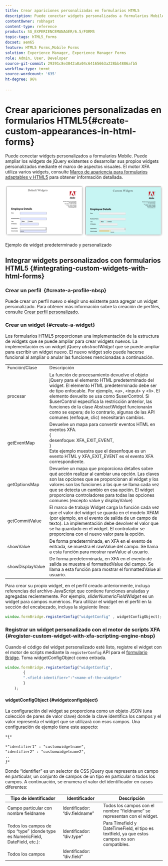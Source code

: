 ```yaml
---
title: Crear apariciones personalizadas en formularios HTML5
description: Puede conectar widgets personalizados a formularios Mobile. Puede ampliar los widgets de jQuery existentes o desarrollar los suyos propios personalizados.
contentOwner: robhagat
content-type: reference
products: SG_EXPERIENCEMANAGER/6.5/FORMS
topic-tags: hTML5_forms
docset: aem65
feature: HTML5 Forms,Mobile Forms
solution: Experience Manager, Experience Manager Forms
role: Admin, User, Developer
source-git-commit: 29391c8e3042a8a04c64165663a228bb4886afb5
workflow-type: tm+mt
source-wordcount: '635'
ht-degree: 96%

---
```


# Crear apariciones personalizadas en formularios HTML5{#create-custom-appearances-in-html-forms}

Puede conectar widgets personalizados a formularios Mobile. Puede ampliar los widgets de jQuery existentes o desarrollar sus propios widgets personalizados mediante el marco de aspectos visuales. El motor XFA utiliza varios widgets, consulte [Marco de apariencia para formularios adaptables y HTML5](/help/forms/using/introduction-widgets.md) para obtener información detallada.

![Ejemplo de widget predeterminado y personalizado &#x200B;](assets/custom-widgets.jpg)

Ejemplo de widget predeterminado y personalizado

## Integrar widgets personalizados con formularios HTML5 {#integrating-custom-widgets-with-html-forms}

### Crear un perfil  {#create-a-profile-nbsp}

Puede crear un perfil nuevo o elegir uno existente para agregar un widget personalizado. Para obtener más información sobre la creación de perfiles, consulte [Crear perfil personalizado](/help/forms/using/custom-profile.md).

### Crear un widget {#create-a-widget}

Los formularios HTML5 proporcionan una implementación de la estructura de widgets que se puede ampliar para crear widgets nuevos. La implementación es un widget jQuery *abstractWidget* que se puede ampliar para escribir un widget nuevo. El nuevo widget solo puede hacerse funcional al ampliar o anular las funciones mencionadas a continuación.

<table>
 <tbody>
  <tr>
   <td>Función/Clase</td>
   <td>Descripción</td>
  </tr>
  <tr>
   <td>procesar</td>
   <td>La función de procesamiento devuelve el objeto jQuery para el elemento HTML predeterminado del widget. El elemento HTML predeterminado debe ser de tipo enfocable. Por ejemplo, &lt;a&gt;, &lt;input&gt; y &lt;li&gt;. El elemento devuelto se usa como $userControl. Si $userControl especifica la restricción anterior, las funciones de la clase AbstractWidget funcionarán como se espera; de lo contrario, algunas de las API comunes (enfoque, clic) necesitarán cambios. </td>
  </tr>
  <tr>
   <td>getEventMap</td>
   <td>Devuelve un mapa para convertir eventos HTML en eventos XFA. <br /> {<br /> desenfoque: XFA_EXIT_EVENT,<br /> }<br /> Este ejemplo muestra que el desenfoque es un evento HTML y XFA_EXIT_EVENT es el evento XFA correspondiente. </td>
  </tr>
  <tr>
   <td>getOptionsMap</td>
   <td>Devuelve un mapa que proporciona detalles sobre qué acción realizar al cambiar una opción. Las claves son las opciones que se proporcionan al widget y los valores son las funciones a las que se llama cada vez que se detecta un cambio en esa opción. El widget proporciona controladores para todas las opciones comunes (excepto value y displayValue)</td>
  </tr>
  <tr>
   <td>getCommitValue</td>
   <td>El marco de trabajo Widget carga la función cada vez que el valor del widget se guarda en el modelo XFAM (por ejemplo, en el evento de salida de un campo de texto). La implementación debe devolver el valor que se ha guardado en el widget. El controlador se proporciona con el nuevo valor para la opción.</td>
  </tr>
  <tr>
   <td>showValue</td>
   <td>De forma predeterminada, en XFA en el evento de entrada, se muestra el rawValue del campo. Se llama a esta función para mostrar rawValue al usuario. </td>
  </tr>
  <tr>
   <td>showDisplayValue</td>
   <td>De forma predeterminada, en XFA en el evento de salida se muestra el formattedValue del campo. Se llama a esta función para mostrar el formattedValue al usuario. </td>
  </tr>
 </tbody>
</table>

Para crear su propio widget, en el perfil creado anteriormente, incluya referencias del archivo JavaScript que contiene funciones anuladas y agregadas recientemente. Por ejemplo, *sliderNumericFieldWidget* es un widget para campos numéricos. Para utilizar el widget en el perfil en la sección del encabezado, incluya la siguiente línea:

```javascript
window.formBridge.registerConfig("widgetConfig" , widgetConfigObject);
```

### Registrar un widget personalizado con el motor de scripts XFA  {#register-custom-widget-with-xfa-scripting-engine-nbsp}

Cuando el código del widget personalizado esté listo, registre el widget con el motor de scripts mediante la `registerConfig` API para el [formulario Bridge](/help/forms/using/form-bridge-apis.md). Toma widgetConfigObject como entrada.

```javascript
window.formBridge.registerConfig("widgetConfig",
        {
        ".<field-identifier>":"<name-of-the-widget>"
        }
    );
```

#### widgetConfigObject {#widgetconfigobject}

La configuración del widget se proporciona como un objeto JSON (una colección de pares de valor clave) donde la clave identifica los campos y el valor representa el widget que se utilizará con esos campos. Una configuración de ejemplo tiene este aspecto:

```
*{*

*"identifier1" : "customwidgetname",
"identifier2" : "customwidgetname2",
..
}*
```

Donde “identifier” es un selector de CSS jQuery que representa un campo en particular, un conjunto de campos de un tipo en particular o todos los campos. A continuación, se enumera el valor del identificador en casos diferentes:

| Tipo de identificador | Identificador | Descripción |
|---|---|---|
| Campo particular con nombre fieldname | Identificador: “div.fieldname” | Todos los campos con el nombre “fieldname” se representan con el widget. |
| Todos los campos de tipo “type” (donde type es NumericField, DateField, etc.): | Identificador: “div.type” | Para Timefield y DateTimeField, el tipo es textfield, ya que estos campos no son compatibles. |
| Todos los campos | Identificador: “div.field” |  |
